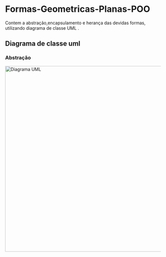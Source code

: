 # Formas-Geometricas-Planas-POO
Contem a abstração,encapsulamento e herança das devidas formas, utilizando diagrama de classe UML .
<h2>Diagrama de classe uml</h2>
<h3>Abstração</h3>
<img src=""C:\Users\diuli\OneDrive\Imagens\Capturas de tela\Diagrama de classe uml.png"
" alt="Diagrama UML" width="600"/>
